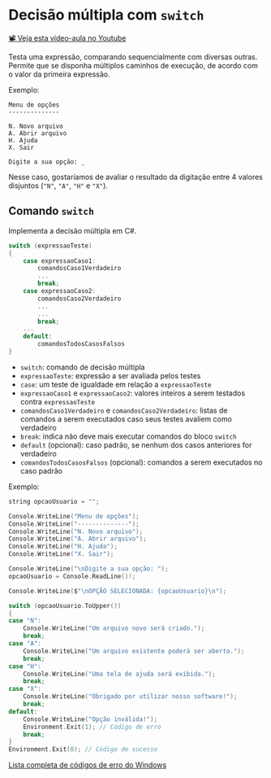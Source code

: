 # Decisão múltipla com `switch`

[📽 Veja esta vídeo-aula no Youtube](https://youtu.be/t0DyqALDYgQ)

Testa uma expressão, comparando sequencialmente com diversas outras. Permite que se disponha múltiplos caminhos de execução, de acordo com o valor da primeira expressão.

Exemplo:

```
Menu de opções
--------------

N. Novo arquivo
A. Abrir arquivo
H. Ajuda
X. Sair

Digite a sua opção: _
```

Nesse caso, gostaríamos de avaliar o resultado da digitação entre 4 valores disjuntos (`"N"`, `"A"`, `"H"` e `"X"`).

## Comando `switch`

Implementa a decisão múltipla em C#.

```cs
switch (expressaoTeste)
{
    case expressaoCaso1:
        comandosCaso1Verdadeiro
        ...
        break;
    case expressaoCaso2:
        comandosCaso2Verdadeiro
        ...
        ...
        break;
    ...
    default:
        comandosTodosCasosFalsos
}
```

- `switch`: comando de decisão múltipla
- `expressaoTeste`: expressão a ser avaliada pelos testes
- `case`: um teste de igualdade em relação a `expressaoTeste`
- `expressaoCaso1` e `expressaoCaso2`: valores inteiros a serem testados contra `expressaoTeste`
- `comandosCaso1Verdadeiro` e `comandosCaso2Verdadeiro`: listas de comandos a serem executados caso seus testes avaliem como verdadeiro
- `break`: indica não deve mais executar comandos do bloco `switch`
- `default` (opcional): caso padrão, se nenhum dos casos anteriores for verdadeiro
- `comandosTodosCasosFalsos` (opcional): comandos a serem executados no caso padrão

Exemplo:

```c
string opcaoUsuario = "";

Console.WriteLine("Menu de opções");
Console.WriteLine("--------------");
Console.WriteLine("N. Novo arquivo");
Console.WriteLine("A. Abrir arquivo");
Console.WriteLine("H. Ajuda");
Console.WriteLine("X. Sair");

Console.WriteLine("\nDigite a sua opção: ");
opcaoUsuario = Console.ReadLine()!;

Console.WriteLine($"\nOPÇÃO SELECIONADA: {opcaoUsuario}\n");

switch (opcaoUsuario.ToUpper())
{
case "N":
    Console.WriteLine("Um arquivo novo será criado.");
    break;
case "A":
    Console.WriteLine("Um arquivo existente poderá ser aberto.");
    break;
case "H":
    Console.WriteLine("Uma tela de ajuda será exibida.");
    break;
case "X":
    Console.WriteLine("Obrigado por utilizar nosso software!");
    break;
default:
    Console.WriteLine("Opção inválida!");
    Environment.Exit(1); // Código de erro
    break;
}
Environment.Exit(0); // Código de sucesso
```

[Lista completa de códigos de erro do Windows](https://docs.microsoft.com/pt-br/windows/win32/debug/system-error-codes)
